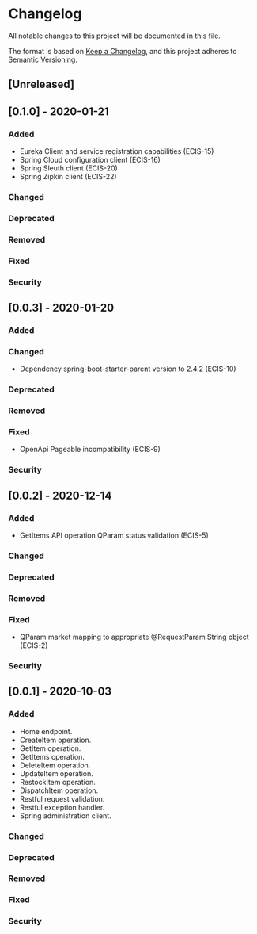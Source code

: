 # Changelog
All notable changes to this project will be documented in this file.

The format is based on [Keep a Changelog](https://keepachangelog.com/en/1.0.0/),
and this project adheres to [Semantic Versioning](https://semver.org/spec/v2.0.0.html).

## [Unreleased]

## [0.1.0] - 2020-01-21
### Added
* Eureka Client and service registration capabilities (ECIS-15)
* Spring Cloud configuration client (ECIS-16)
* Spring Sleuth client (ECIS-20)
* Spring Zipkin client (ECIS-22)
### Changed
### Deprecated
### Removed
### Fixed
### Security

## [0.0.3] - 2020-01-20
### Added
### Changed
* Dependency spring-boot-starter-parent version to 2.4.2 (ECIS-10)
### Deprecated
### Removed
### Fixed
* OpenApi Pageable incompatibility (ECIS-9)
### Security

## [0.0.2] - 2020-12-14
### Added
* GetItems API operation QParam status validation (ECIS-5)
### Changed
### Deprecated
### Removed
### Fixed
* QParam market mapping to appropriate @RequestParam String object (ECIS-2)
### Security

## [0.0.1] - 2020-10-03
### Added
* Home endpoint.
* CreateItem operation.
* GetItem operation.
* GetItems operation.
* DeleteItem operation.
* UpdateItem operation.
* RestockItem operation.
* DispatchItem operation.
* Restful request validation.
* Restful exception handler.
* Spring administration client.
### Changed
### Deprecated
### Removed
### Fixed
### Security
